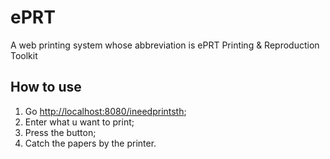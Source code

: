 # ePRT

A web printing system whose abbreviation is ePRT Printing & Reproduction Toolkit

## How to use

1. Go <http://localhost:8080/ineedprintsth>;
2. Enter what u want to print;
3. Press the button;
4. Catch the papers by the printer.
